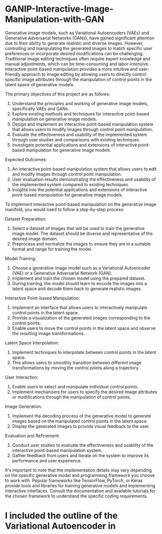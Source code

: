 # GANIP-Interactive-Image-Manipulation-with-GAN

Generative image models, such as Variational Autoencoders (VAEs) and Generative Adversarial Networks (GANs), have gained significant attention due to their ability to generate realistic and diverse images. However, controlling and manipulating the generated images to match specific user preferences or incorporate desired modifications can be challenging. Traditional image editing techniques often require expert knowledge and manual adjustments, which can be time-consuming and labor-intensive. Interactive point-based manipulation provides a more intuitive and user-friendly approach to image editing by allowing users to directly control specific image attributes through the manipulation of control points in the latent space of generative models.

The primary objectives of this project are as follows:

1. Understand the principles and working of generative image models, specifically VAEs and GANs.
2. Explore existing methods and techniques for interactive point-based manipulation on generative image models.
3. Design and implement an interactive point-based manipulation system that allows users to modify images through control point manipulation.
4. Evaluate the effectiveness and usability of the implemented system through user studies and comparisons with existing techniques.
5. Investigate potential applications and extensions of interactive point-based manipulation for generative image models.

Expected Outcomes:

1. An interactive point-based manipulation system that allows users to edit and modify images through control point manipulation.
2. User evaluation results demonstrating the effectiveness and usability of the implemented system compared to existing techniques.
3. Insights into the potential applications and extensions of interactive point-based manipulation for generative image models.

To implement interactive point-based manipulation on the generative image manifold, you would need to follow a step-by-step process:

Dataset Preparation:
1. Select a dataset of images that will be used to train the generative image model. The dataset should be diverse and representative of the desired image domain.
2. Preprocess and normalize the images to ensure they are in a suitable format and range for training the model.

Model Training:
1. Choose a generative image model such as a Variational Autoencoder (VAE) or a Generative Adversarial Network (GAN).
2. Implement and train the chosen model using the prepared dataset.
3. During training, the model should learn to encode the images into a latent space and decode them back to generate realistic images.

Interactive Point-based Manipulation:
1. Implement an interface that allows users to interactively manipulate control points in the latent space.
2. Provide a visualization of the generated images corresponding to the control points.
3. Enable users to move the control points in the latent space and observe the resulting image transformations.

Latent Space Interpolation:
1. Implement techniques to interpolate between control points in the latent space.
2. This allows users to smoothly transition between different image transformations by moving the control points along a trajectory.

User Interaction:
1. Enable users to select and manipulate individual control points.
2. Implement mechanisms for users to specify the desired image attributes or modifications through the manipulation of control points.

Image Generation:
1. Implement the decoding process of the generative model to generate images based on the manipulated control points in the latent space.
2. Display the generated images to provide visual feedback to the user.

Evaluation and Refinement:
1. Conduct user studies to evaluate the effectiveness and usability of the interactive point-based manipulation system.
2. Gather feedback from users and iterate on the system to improve its performance and user experience.

It's important to note that the implementation details may vary depending on the specific generative model and programming framework you choose to work with. Popular frameworks like TensorFlow, PyTorch, or Keras provide tools and libraries for training generative models and implementing interactive interfaces. Consult the documentation and available tutorials for the chosen framework to understand the specific coding requirements.


# I included the outline of the Variational Autoencoder in 
